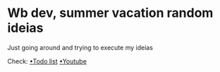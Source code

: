# Wb dev, summer vacation random ideias
Just going around and trying to execute my ideias
<p> Check:
<a href="Tollist/index.html">&bull;Todo list</a>
<a href="Youtube/index.html">&bull;Youtube</a>
</p>
